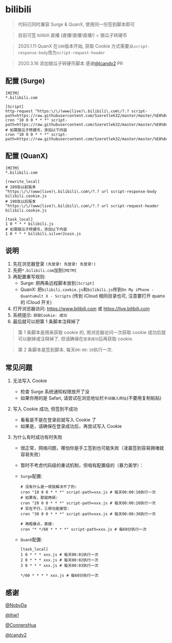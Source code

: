 # bilibili

> 代码已同时兼容 Surge & QuanX, 使用同一份签到脚本即可

> 目前可签 bilibili 直播 (直播!直播!直播!) + 银瓜子转硬币

> 2020.1.11 QuanX 在`190`版本开始, 获取 Cookie 方式需要从`script-response-body`改为`script-request-header`

> 2020.3.16 添加银瓜子转硬币脚本 感谢[@lcandy2](https://github.com/lcandy2) PR

## 配置 (Surge)

```properties
[MITM]
*.bilibili.com

[Script]
http-request ^https:\/\/(www|live)\.bilibili\.com\/?.? script-path=https://raw.githubusercontent.com/Szeretlek32/master/master/%E8%84%9A%E6%9C%AC/bilibili/bilibili.cookie.js
cron "10 0 0 * * *" script-path=https://raw.githubusercontent.com/Szeretlek32/master/master/%E8%84%9A%E6%9C%AC/bilibili/bilibili.js
# 如需银瓜子转硬币，添加以下内容 
cron "10 0 0 * * *" script-path=https://raw.githubusercontent.com/Szeretlek32/master/master/%E8%84%9A%E6%9C%AC/bilibili/bilibili.silver2coin.js
```

## 配置 (QuanX)

```properties
[MITM]
*.bilibili.com

[rewrite_local]
# 189及以前版本
^https:\/\/(www|live)\.bilibili\.com\/?.? url script-response-body bilibili.cookie.js
# 190及以后版本
^https:\/\/(www|live)\.bilibili\.com\/?.? url script-request-header bilibili.cookie.js

[task_local]
1 0 * * * bilibili.js
# 如需银瓜子转硬币，添加以下内容 
1 0 * * * bilibili.silver2coin.js
```

## 说明

1. 先在浏览器登录 `(先登录! 先登录! 先登录!)`
2. 先把`*.bilibili.com`加到`[MITM]`
3. 再配置重写规则:
   - Surge: 把两条远程脚本放到`[Script]`
   - QuanX: 把`bilibili.cookie.js`和`bilibili.js`传到`On My iPhone - Quantumult X - Scripts` (传到 iCloud 相同目录也可, 注意要打开 quanx 的 iCloud 开关)
4. 打开浏览器访问: https://www.bilibili.com 或 https://live.bilibili.com
5. 系统提示: `获取Cookie: 成功`
6. 最后就可以把第 1 条脚本注释掉了

> 第 1 条脚本是用来获取 cookie 的, 用浏览器访问一次获取 cookie 成功后就可以删掉或注释掉了, 但请确保在`登录成功`后再获取 cookie.

> 第 2 条脚本是签到脚本, 每天`00:00:10`执行一次.

## 常见问题

1. 无法写入 Cookie

   - 检查 Surge 系统通知权限放开了没
   - 如果你用的是 Safari, 请尝试在浏览地址栏`手动输入网址`(不要用复制粘贴)

2. 写入 Cookie 成功, 但签到不成功

   - 看看是不是在登录前就写入 Cookie 了
   - 如果是，请确保在登录成功后，再尝试写入 Cookie

3. 为什么有时成功有时失败

   - 很正常，网络问题，哪怕你是手工签到也可能失败（凌晨签到容易拥堵就容易失败）
   - 暂时不考虑代码级的重试机制，但咱有配置级的（暴力美学）：

   - `Surge`配置:

     ```properties
     # 没有什么是一顿饭解决不了的:
     cron "10 0 0 * * *" script-path=xxx.js # 每天00:00:10执行一次
     # 如果有，那就两顿:
     cron "20 0 0 * * *" script-path=xxx.js # 每天00:00:20执行一次
     # 实在不行，三顿也能接受:
     cron "30 0 0 * * *" script-path=xxx.js # 每天00:00:30执行一次

     # 再粗暴点，直接:
     cron "* */60 * * * *" script-path=xxx.js # 每60分执行一次
     ```

   - `QuanX`配置:

     ```properties
     [task_local]
     1 0 * * * xxx.js # 每天00:01执行一次
     2 0 * * * xxx.js # 每天00:02执行一次
     3 0 * * * xxx.js # 每天00:03执行一次

     */60 * * * * xxx.js # 每60分执行一次
     ```

## 感谢

[@NobyDa](https://github.com/NobyDa)

[@lhie1](https://github.com/lhie1)

[@ConnersHua](https://github.com/ConnersHua)

[@lcandy2](https://github.com/lcandy2)

